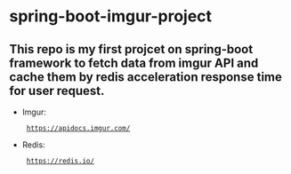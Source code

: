 # spring-boot-imgur-project
## This repo is my first projcet on spring-boot framework to fetch data from imgur API and cache them by redis acceleration response time for user request.
 + Imgur: <pre><code> https://apidocs.imgur.com/</code></pre>
 + Redis: <pre><code> https://redis.io/ </code></pre>

